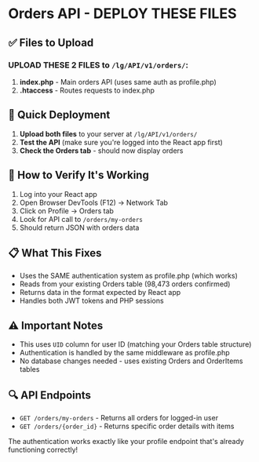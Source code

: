 # Orders API - DEPLOY THESE FILES

## ✅ Files to Upload

### UPLOAD THESE 2 FILES to `/lg/API/v1/orders/`:

1. **index.php** - Main orders API (uses same auth as profile.php)
2. **.htaccess** - Routes requests to index.php

## 🚀 Quick Deployment

1. **Upload both files** to your server at `/lg/API/v1/orders/`
2. **Test the API** (make sure you're logged into the React app first)
3. **Check the Orders tab** - should now display orders

## 🧪 How to Verify It's Working

1. Log into your React app
2. Open Browser DevTools (F12) → Network Tab
3. Click on Profile → Orders tab
4. Look for API call to `/orders/my-orders`
5. Should return JSON with orders data

## 📋 What This Fixes

- Uses the SAME authentication system as profile.php (which works)
- Reads from your existing Orders table (98,473 orders confirmed)
- Returns data in the format expected by React app
- Handles both JWT tokens and PHP sessions

## ⚠️ Important Notes

- This uses `UID` column for user ID (matching your Orders table structure)
- Authentication is handled by the same middleware as profile.php
- No database changes needed - uses existing Orders and OrderItems tables

## 🔍 API Endpoints

- `GET /orders/my-orders` - Returns all orders for logged-in user
- `GET /orders/{order_id}` - Returns specific order details with items

The authentication works exactly like your profile endpoint that's already functioning correctly!